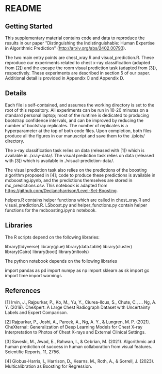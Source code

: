 # README 

## Getting Started
This supplementary material contains code and data to reproduce the results in our paper "Distinguishing the Indistinguishable: Human Expertise in Algorithmic Prediction" (http://arxiv.org/abs/2402.00793).

The two main entry points are chest_xray.R and visual_prediction.R. These reproduce our experiments related to chest x-ray classification (adapted from [2]) and the escape the room visual prediction task (adapted from [3]), respectively. These experiments are described in section 5 of our paper. Additional detail is provided in Appendix C and Appendix D.

## Details
Each file is self-contained, and assumes the working directory is set to the root of this repository. All experiments can be run in 10-20 minutes on a standard personal laptop; most of the runtime is dedicated to producing bootstrap confidence intervals, and can be improved by reducing the number of bootstrap replicates. The number of replicates is a hyperparameter at the top of both code files. Upon completion, both files produce all the figures in our manuscript and save them to the ./plots/ directory.

The x-ray classification task relies on data (released with [1]) which is available in ./xray-data/. The visual prediction task relies on data (released with [3]) which is available in ./visual-prediction-data/.

The visual prediction task also relies on the predictions of the boosting algorithm proposed in [4]; code to produce these predictions is available in mcboosting.ipynb, and the predictions themselves are stored in mc_predictions.csv. This notebook is adapted from https://github.com/Declancharrison/Level-Set-Boosting.

helpers.R contains helper functions which are called in chest_xray.R and visual_prediction.R. LSboost.py and helper_functions.py contain helper functions for the mcboosting.ipynb notebook.

## Libraries
The R scripts depend on the following libraries:

library(tidyverse)
library(glue)
library(data.table)
library(cluster)
library(Cairo)
library(boot)
library(mltools)

The python notebook depends on the following libraries

import pandas as pd
import numpy as np
import sklearn as sk
import gc
import time
import warnings

## References

[1] Irvin, J., Rajpurkar, P., Ko, M., Yu, Y., Ciurea-Ilcus, S., Chute, C., ... Ng, A. Y. (2019). CheXpert: A Large Chest Radiograph Dataset with Uncertainty Labels and Expert Comparison.

[2] Rajpurkar, P., Joshi, A., Pareek, A., Ng, A. Y., & Lungren, M. P. (2021). CheXternal: Generalization of Deep Learning Models for Chest X-ray Interpretation to Photos of Chest X-rays and External Clinical Settings.

[3] Saveski, M., Awad, E., Rahwan, I., & Cebrian, M. (2021). Algorithmic and human prediction of success in human collaboration from visual features. Scientific Reports, 11, 2756.

[4] Globus-Harris, I., Harrison, D., Kearns, M., Roth, A., & Sorrell, J. (2023). Multicalibration as Boosting for Regression.


